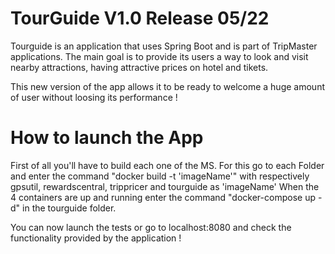 # TourGuide V1.0 Release 05/22

Tourguide is an application that uses Spring Boot and is part of TripMaster applications.
The main goal is to provide its users a way to look and visit nearby attractions, having attractive prices on hotel and tikets.

This new version of the app allows it to be ready to welcome a huge amount of user without loosing its performance ! 

# How to launch the App

First of all you'll have to build each one of the MS. For this go to each Folder and enter the command "docker build -t 'imageName'" with respectively gpsutil, rewardscentral, trippricer and tourguide as 'imageName'
When the 4 containers are up and running enter the command "docker-compose up -d" in the tourguide folder. 

You can now launch the tests or go to localhost:8080 and check the functionality provided by the application ! 
